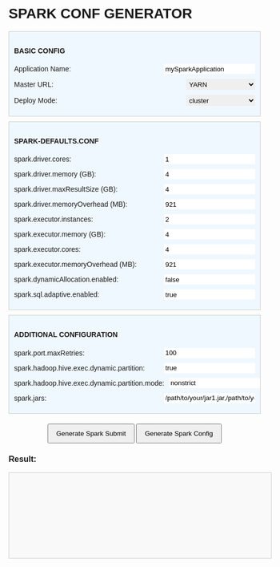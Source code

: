 <html lang="en">

<head>
    <meta charset="UTF-8">
    <meta name="viewport" content="width=device-width, initial-scale=1.0">
    <title>Spark Submit Command Generator</title>
    <style>
        body {
            font-family: Arial, sans-serif;
            margin: 20px;
        }
        .form-group {
            display: flex;
            align-items: center;
            margin-bottom: 10px;
        }
        label {
            flex: 1;
            /* Adjusts label width */
            margin-right: 10px;
            /* Space between label and input */
        }
        select, input {
            flex: 0.4;
            /* Adjusts input width for text and select */
            padding: 2.5px;
            box-sizing: border-box;
            border: none;
            /* Ensures padding is included in the width */
        }
        button {
            padding: 10px 15px;
        }
        #output {
            width: 100%;
            /* Make the output box full width */
            height: 150px;
            /* Set a height for the output box */
            padding: 10px;
            /* Add padding for better readability */
            border: 1px solid #ccc;
            /* Add a border */
            overflow: auto;
            /* Allow scrolling if content overflows */
            white-space: pre-wrap;
            /* Preserve whitespace and wrap text */
            background-color: #f9f9f9;
            /* Light background for better visibility */
        }
        .spark-defaults-conf,
        .additional-conf,
        .basic-conf {
            background-color: #f0f8ff;
            /* Light blue background for both sections */
            padding: 10px;
            /* Padding around the sections */
            border: 1px solid #ccc;
            /* Border for visual separation */
            margin-top: 10px;
            /* Space above the sections */
        }
        .generator {
            margin-top: 20px;
            /* Add space above the button */
            margin-bottom: 20px;
            /* Add space below the button */
            text-align: center;
            /* Center the button */
        }
    </style>
</head>

<body>
    <h1>SPARK CONF GENERATOR</h1>
    <form id="sparkSubmitForm">
        <div class="basic-conf">
            <h4>BASIC CONFIG</h4>
            <div class="form-group">
                <label for="appName">Application Name:</label>
                <input type="text" id="appName" value="mySparkApplication" required>
            </div>
            <div class="form-group">
                <label for="master">Master URL:</label>
                <select id="master" required>
                    <option value="yarn">YARN</option>
                    <option value="local">local</option>
                    <option value="mesos">Mesos</option>
                    <option value="k8s">Kubernetes</option>
                </select>
            </div>
            <div class="form-group">
                <label for="deployMode">Deploy Mode:</label>
                <select id="deployMode" required>
                    <option value="cluster">cluster</option>
                    <option value="client">client</option>
                </select>
            </div>
        </div>
        <div class="spark-defaults-conf">
            <h4>SPARK-DEFAULTS.CONF</h4>
            <div class="form-group">
                <label for="driverCores">spark.driver.cores:</label>
                <input type="number" id="driverCores" value="1">
            </div>
            <div class="form-group">
                <label for="driverMemory">spark.driver.memory (GB):</label>
                <input type="number" id="driverMemory" value="4">
            </div>
            <div class="form-group">
                <label for="driverMaxResultSize">spark.driver.maxResultSize (GB):</label>
                <input type="number" id="driverMaxResultSize" value="4">
            </div>
            <div class="form-group">
                <label for="driverMemoryOverhead">spark.driver.memoryOverhead (MB):</label>
                <input type="number" id="driverMemoryOverhead" value="921">
            </div>
            <div class="form-group">
                <label for="executorInstances">spark.executor.instances:</label>
                <input type="number" id="executorInstances" value="2">
            </div>
            <div class="form-group">
                <label for="executorMemory">spark.executor.memory (GB):</label>
                <input type="number" id="executorMemory" value="4">
            </div>
            <div class="form-group">
                <label for="executorCores">spark.executor.cores:</label>
                <input type="number" id="executorCores" value="4">
            </div>       
            <div class="form-group">
                <label for="executorMemoryOverhead">spark.executor.memoryOverhead (MB):</label>
                <input type="number" id="executorMemoryOverhead" value="921">
            </div>
            <div class="form-group">
                <label for="dynamicAllocation">spark.dynamicAllocation.enabled:</label>
                <input type="text" id="dynamicAllocation" value="false">
            </div>            
            <div class="form-group">
                <label for="adaptiveQueryExecution">spark.sql.adaptive.enabled:</label>
                <input type="text" id="adaptiveQueryExecution" value="true">
            </div>
        </div>
        <div class="additional-conf">
            <h4>ADDITIONAL CONFIGURATION</h4>
            <div class="form-group">
                <label for="portMaxRetries">spark.port.maxRetries:</label>
                <input type="number" id="portMaxRetries" value="100">
            </div>
            <div class="form-group">
                <label for="hiveDynamicPartition">spark.hadoop.hive.exec.dynamic.partition:</label>
                <input type="text" id="hiveDynamicPartition" value="true">
            </div>
            <div class="form-group">
                <label for="hiveDynamicPartitionMode">spark.hadoop.hive.exec.dynamic.partition.mode:</label>
                <input type="text" id="hiveDynamicPartitionMode" value="nonstrict">
            </div>
            <div class="form-group">
                <label for="sparkJar">spark.jars:</label>
                <input type="text" id="sparkJar" value="/path/to/your/jar1.jar,/path/to/your/jar2.jar">
            </div>
        </div>
        <div class="generator">
            <button type="submit" id="generateSubmit">Generate Spark Submit</button>
            <button type="submit" id="generateConf">Generate Spark Config</button>
        </div>
    </form>
    <h3>Result:</h3>
    <pre id="output"></pre>
    <script>
        document.getElementById('generateSubmit').addEventListener('click', function (event) {
            event.preventDefault();
            const appName = document.getElementById('appName').value;
            const master = document.getElementById('master').value;
            const deployMode = document.getElementById('deployMode').value;
            const driverCores = document.getElementById('driverCores').value;
            const driverMemory = document.getElementById('driverMemory').value;
            const driverMemoryOverhead = document.getElementById('driverMemoryOverhead').value;
            const driverMaxResultSize = document.getElementById('driverMaxResultSize').value;
            const executorInstances = document.getElementById('executorInstances').value;
            const executorMemory = document.getElementById('executorMemory').value;
            const executorCores = document.getElementById('executorCores').value;
            const executorMemoryOverhead = document.getElementById('executorMemoryOverhead').value;
            const dynamicAllocation = document.getElementById('dynamicAllocation').value;
            const adaptiveQueryExecution = document.getElementById('adaptiveQueryExecution').value;
            const portMaxRetries = document.getElementById('portMaxRetries').value;
            const hiveDynamicPartition = document.getElementById('hiveDynamicPartition').value;
            const hiveDynamicPartitionMode = document.getElementById('hiveDynamicPartitionMode').value;
            const sparkJar = document.getElementById('sparkJar').value;
            const command = `spark3-submit \\\n` +
            `--name "${appName}" \\\n` +
            `--master ${master} \\\n` +
            `--deploy-mode ${deployMode} \\\n` +
            `--driver-cores ${driverCores} \\\n` +
            `--driver-memory ${driverMemory}g \\\n` +
            `--num-executors ${executorInstances} \\\n` +
            `--executor-memory ${executorMemory}g \\\n` +
            `--executor-cores ${executorCores} \\\n` +
            `--conf spark.driver.memoryOverhead=${driverMemoryOverhead}m \\\n` +
            `--conf spark.executor.memoryOverhead=${executorMemoryOverhead}m \\\n` +
            `--conf spark.driver.driverMaxResultSize=${driverMaxResultSize}g \\\n` +
            `--conf spark.dynamicAllocation.enabled=${dynamicAllocation} \\\n` +
            `--conf spark.sql.adaptive.enabled=${adaptiveQueryExecution} \\\n` +
            `--conf spark.port.maxRetries=${portMaxRetries} \\\n` +
            `--conf spark.hadoop.hive.exec.dynamic.partition=${hiveDynamicPartition} \\\n` +
            `--conf spark.hadoop.hive.exec.dynamic.partition.mode=${hiveDynamicPartitionMode} \\\n` +
            `--jars ${sparkJar} \\\n` +
            `main.py`;
            document.getElementById('output').textContent = command;
        });
        document.getElementById('generateConf').addEventListener('click', function (event) {
            event.preventDefault();
            const appName = document.getElementById('appName').value;
            const master = document.getElementById('master').value;
            const deployMode = document.getElementById('deployMode').value;
            const driverCores = document.getElementById('driverCores').value;
            const driverMemory = document.getElementById('driverMemory').value;
            const driverMemoryOverhead = document.getElementById('driverMemoryOverhead').value;
            const driverMaxResultSize = document.getElementById('driverMaxResultSize').value;
            const executorInstances = document.getElementById('executorInstances').value;
            const executorMemory = document.getElementById('executorMemory').value;
            const executorCores = document.getElementById('executorCores').value;
            const executorMemoryOverhead = document.getElementById('executorMemoryOverhead').value;
            const dynamicAllocation = document.getElementById('dynamicAllocation').value;
            const adaptiveQueryExecution = document.getElementById('adaptiveQueryExecution').value;
            const portMaxRetries = document.getElementById('portMaxRetries').value;
            const hiveDynamicPartition = document.getElementById('hiveDynamicPartition').value;
            const hiveDynamicPartitionMode = document.getElementById('hiveDynamicPartitionMode').value;
            const sparkJar = document.getElementById('sparkJar').value;
            const confDict = 
        `{
            "spark.master": "${master}",
            "spark.driver.cores": ${driverCores},
            "spark.driver.memory": "${driverMemory}g",
            "spark.executor.instances": ${executorInstances},
            "spark.executor.cores": ${executorCores},
            "spark.executor.memory": "${executorMemory}g",
            "spark.port.maxRetries": ${document.getElementById('portMaxRetries').value},            
            "spark.hadoop.hive.exec.dynamic.partition": ${hiveDynamicPartition === "true" ? "True" : "False"},
            "spark.hadoop.hive.exec.dynamic.partition.mode": "${hiveDynamicPartitionMode}",
            "spark.dynamicAllocation.enabled": ${dynamicAllocation === "true" ? "True" : "False"}
        }`;
            document.getElementById('output').textContent = confDict;
        });
    </script>
</body>

</html>